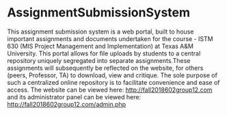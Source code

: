 # AssignmentSubmissionSystem
This assignment submission system is a web portal, built to house important assignments and documents undertaken for the course - ISTM 630 (MIS Project Management and Implementation) at Texas A&amp;M University. This portal allows for file uploads by students to a central repository uniquely segregated into separate assignments.These assignments will subsequently be reflected on the website, for others (peers, Professor, TA) to download, view and critique. The sole purpose of such a centralized online repository is to facilitate convenience and ease of access. 
The website can be viewed here: http://fall2018602group12.com and its administrator panel can be viewed here: http://fall2018602group12.com/admin.php
